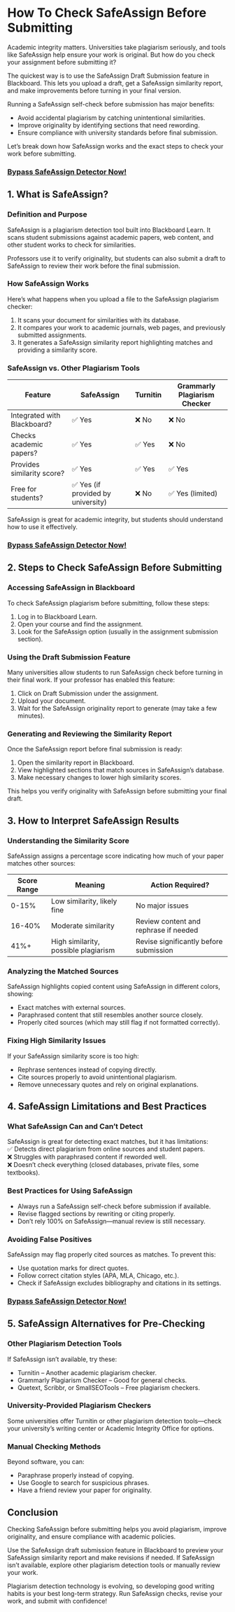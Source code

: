 # How To Check SafeAssign Before Submitting  

Academic integrity matters. Universities take plagiarism seriously, and tools like SafeAssign help ensure your work is original. But how do you check your assignment before submitting it?  

The quickest way is to use the SafeAssign Draft Submission feature in Blackboard. This lets you upload a draft, get a SafeAssign similarity report, and make improvements before turning in your final version.  

Running a SafeAssign self-check before submission has major benefits:  
- Avoid accidental plagiarism by catching unintentional similarities.  
- Improve originality by identifying sections that need rewording.  
- Ensure compliance with university standards before final submission.  

Let’s break down how SafeAssign works and the exact steps to check your work before submitting.  

### [Bypass SafeAssign Detector Now!](https://undetectable.ai?_by=pals5&fp_sid=git)
## 1. What is SafeAssign?  

### Definition and Purpose  

SafeAssign is a plagiarism detection tool built into Blackboard Learn. It scans student submissions against academic papers, web content, and other student works to check for similarities.  

Professors use it to verify originality, but students can also submit a draft to SafeAssign to review their work before the final submission.  

### How SafeAssign Works  

Here’s what happens when you upload a file to the SafeAssign plagiarism checker:  
1. It scans your document for similarities with its database.  
2. It compares your work to academic journals, web pages, and previously submitted assignments.  
3. It generates a SafeAssign similarity report highlighting matches and providing a similarity score.  

### SafeAssign vs. Other Plagiarism Tools  

| Feature            | SafeAssign | Turnitin | Grammarly Plagiarism Checker |  
|--------------------|-----------|----------|------------------------------|  
| Integrated with Blackboard? | ✅ Yes | ❌ No | ❌ No |  
| Checks academic papers? | ✅ Yes | ✅ Yes | ❌ No |  
| Provides similarity score? | ✅ Yes | ✅ Yes | ✅ Yes |  
| Free for students? | ✅ Yes (if provided by university) | ❌ No | ✅ Yes (limited) |  

SafeAssign is great for academic integrity, but students should understand how to use it effectively.  
### [Bypass SafeAssign Detector Now!](https://undetectable.ai?_by=pals5&fp_sid=git)
## 2. Steps to Check SafeAssign Before Submitting  

### Accessing SafeAssign in Blackboard  

To check SafeAssign plagiarism before submitting, follow these steps:  
1. Log in to Blackboard Learn.  
2. Open your course and find the assignment.  
3. Look for the SafeAssign option (usually in the assignment submission section).  

### Using the Draft Submission Feature  

Many universities allow students to run SafeAssign check before turning in their final work. If your professor has enabled this feature:  
1. Click on Draft Submission under the assignment.  
2. Upload your document.  
3. Wait for the SafeAssign originality report to generate (may take a few minutes).  

### Generating and Reviewing the Similarity Report  

Once the SafeAssign report before final submission is ready:  
1. Open the similarity report in Blackboard.  
2. View highlighted sections that match sources in SafeAssign’s database.  
3. Make necessary changes to lower high similarity scores.  

This helps you verify originality with SafeAssign before submitting your final draft.  


## 3. How to Interpret SafeAssign Results  

### Understanding the Similarity Score  

SafeAssign assigns a percentage score indicating how much of your paper matches other sources:  

| Score Range   | Meaning | Action Required? |  
|-------------------|------------|----------------------|  
| 0-15% | Low similarity, likely fine | No major issues |  
| 16-40% | Moderate similarity | Review content and rephrase if needed |  
| 41%+ | High similarity, possible plagiarism | Revise significantly before submission |  

### Analyzing the Matched Sources  

SafeAssign highlights copied content using SafeAssign in different colors, showing:  
- Exact matches with external sources.  
- Paraphrased content that still resembles another source closely.  
- Properly cited sources (which may still flag if not formatted correctly).  

### Fixing High Similarity Issues  

If your SafeAssign similarity score is too high:  
- Rephrase sentences instead of copying directly.  
- Cite sources properly to avoid unintentional plagiarism.  
- Remove unnecessary quotes and rely on original explanations.  


## 4. SafeAssign Limitations and Best Practices  

### What SafeAssign Can and Can’t Detect  

SafeAssign is great for detecting exact matches, but it has limitations:  
✅ Detects direct plagiarism from online sources and student papers.  
❌ Struggles with paraphrased content if reworded well.  
❌ Doesn’t check everything (closed databases, private files, some textbooks).  

### Best Practices for Using SafeAssign  

- Always run a SafeAssign self-check before submission if available.  
- Revise flagged sections by rewriting or citing properly.  
- Don’t rely 100% on SafeAssign—manual review is still necessary.  

### Avoiding False Positives  

SafeAssign may flag properly cited sources as matches. To prevent this:  
- Use quotation marks for direct quotes.  
- Follow correct citation styles (APA, MLA, Chicago, etc.).  
- Check if SafeAssign excludes bibliography and citations in its settings.  

### [Bypass SafeAssign Detector Now!](https://undetectable.ai?_by=pals5&fp_sid=git)
## 5. SafeAssign Alternatives for Pre-Checking  

### Other Plagiarism Detection Tools  

If SafeAssign isn’t available, try these:  
- Turnitin – Another academic plagiarism checker.  
- Grammarly Plagiarism Checker – Good for general checks.  
- Quetext, Scribbr, or SmallSEOTools – Free plagiarism checkers.  

### University-Provided Plagiarism Checkers  

Some universities offer Turnitin or other plagiarism detection tools—check your university’s writing center or Academic Integrity Office for options.  

### Manual Checking Methods  

Beyond software, you can:  
- Paraphrase properly instead of copying.  
- Use Google to search for suspicious phrases.  
- Have a friend review your paper for originality.  


## Conclusion  

Checking SafeAssign before submitting helps you avoid plagiarism, improve originality, and ensure compliance with academic policies.  

Use the SafeAssign draft submission feature in Blackboard to preview your SafeAssign similarity report and make revisions if needed. If SafeAssign isn’t available, explore other plagiarism detection tools or manually review your work.  

Plagiarism detection technology is evolving, so developing good writing habits is your best long-term strategy. Run SafeAssign checks, revise your work, and submit with confidence!  